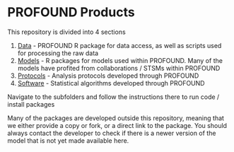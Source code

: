 # PROFOUND Products

This repository is divided into 4 sections

1. [Data](https://github.com/COST-FP1304-PROFOUND/ProfoundProducts/tree/master/Data) - PROFOUND R package for data access, as well as scripts used for processing the raw data
2. [Models](https://github.com/COST-FP1304-PROFOUND/ProfoundProducts/tree/master/Models) - R packages for models used within PROFOUND. Many of the models have profited from collaborations / STSMs within PROFOUND
3. [Protocols](https://github.com/COST-FP1304-PROFOUND/ProfoundProducts/tree/master/Protocols) - Analysis protocols developed through PROFOUND
4. [Software](https://github.com/COST-FP1304-PROFOUND/ProfoundProducts/tree/master/Software) - Statistical algorithms developed through PROFOUND

Navigate to the subfolders and follow the instructions there to run code / install packages 

Many of the packages are developed outside this repository, meaning that we either provide a copy or fork, or a direct link to the package. You should always contact the developer to check if there is a newer version of the model that is not yet made available here.  

